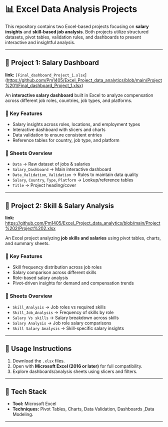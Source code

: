 # 📊 Excel Data Analysis Projects

This repository contains two Excel-based projects focusing on **salary insights** and **skill-based job analysis**. Both projects utilize structured datasets, pivot tables, validation rules, and dashboards to present interactive and insightful analysis.

---

## 📁 Project 1: Salary Dashboard

**link:** `[Final_dashboard_Project_1.xlsx`](https://github.com/Pm1405/Excel_Project_data_analytics/blob/main/Project%201/Final_dashboard_Project_1.xlsx)

An **interactive salary dashboard** built in Excel to analyze compensation across different job roles, countries, job types, and platforms.

### 🔹 Key Features

* Salary insights across roles, locations, and employment types
* Interactive dashboard with slicers and charts
* Data validation to ensure consistent entries
* Reference tables for country, job type, and platform

### 📑 Sheets Overview

* `Data` → Raw dataset of jobs & salaries
* `Salary_Dashboard` → Main interactive dashboard
* `Data_Validation`, `Validation` → Rules to maintain data quality
* `Salary`, `Country`, `Type`, `Platform` → Lookup/reference tables
* `Title` → Project heading/cover

---


## 📁 Project 2: Skill & Salary Analysis
**link:** https://github.com/Pm1405/Excel_Project_data_analytics/blob/main/Project%202/Project%202.xlsx


An Excel project analyzing **job skills and salaries** using pivot tables, charts, and summary sheets.

### 🔹 Key Features

* Skill frequency distribution across job roles
* Salary comparison across different skills
* Role-based salary analysis
* Pivot-driven insights for demand and compensation trends

### 📑 Sheets Overview

* `Skill_Analysis` → Job roles vs required skills
* `Skill_Job_Analysis` → Frequency of skills by role
* `Salary Vs skills` → Salary breakdown across skills
* `Salary Analysis` → Job role salary comparisons
* `Skill Salary Analysis` → Skill-specific salary insights

---

## 🚀 Usage Instructions

1. Download the `.xlsx` files.
2. Open with **Microsoft Excel (2016 or later)** for full compatibility.
3. Explore dashboards/analysis sheets using slicers and filters.

---

## 📌 Tech Stack

* **Tool:** Microsoft Excel
* **Techniques:** Pivot Tables, Charts, Data Validation, Dashboards ,Data Modeling.

---



